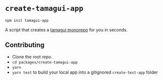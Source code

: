 # `create-tamagui-app`

```sh
npm init tamagui-app
```

A script that creates a [tamagui monorepo](https://github.com/tamagui/tamagui/tree/master/example-monorepos/blank) for you in seconds.

## Contributing

- Clone the root repo.
- `cd packages/create-tamagui-app`
- `yarn`
- `yarn test` to build your local app into a gitignored `create-test-app` folder
